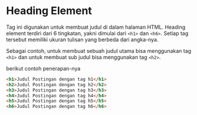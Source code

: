 # Heading Element

Tag ini digunakan untuk membuat judul di dalam halaman HTML. Heading element terdiri dari 6 tingkatan, yakni dimulai dari `<h1>` dan `<h6>`. Setiap tag tersebut memiliki ukuran tulisan yang berbeda dari angka-nya.

Sebagai contoh, untuk membuat sebuah judul utama bisa menggunakan tag `<h1>` dan untuk membuat sub judul bisa menggunakan tag `<h2>`.

berikut contoh penerapan-nya

```html
<h1>Judul Postingan dengan tag h1</h1>
<h2>Judul Postingan dengan tag h2</h2>
<h3>Judul Postingan dengan tag h3</h3>
<h4>Judul Postingan dengan tag h4</h4>
<h5>Judul Postingan dengan tag h5</h5>
<h6>Judul Postingan dengan tag h6</h6>
```
